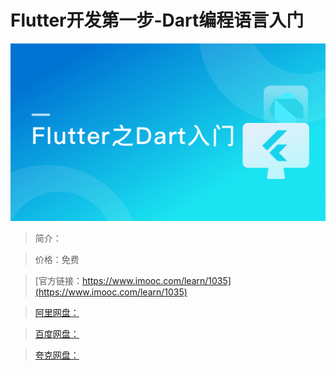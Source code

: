 # Flutter开发第一步-Dart编程语言入门

![img](../../assets/5fe443060001f47805400304.jpg)

> 简介：

> 价格：免费

> [官方链接：https://www.imooc.com/learn/1035](https://www.imooc.com/learn/1035)

> [阿里网盘：]()

> [百度网盘：]()

> [夸克网盘：]()
